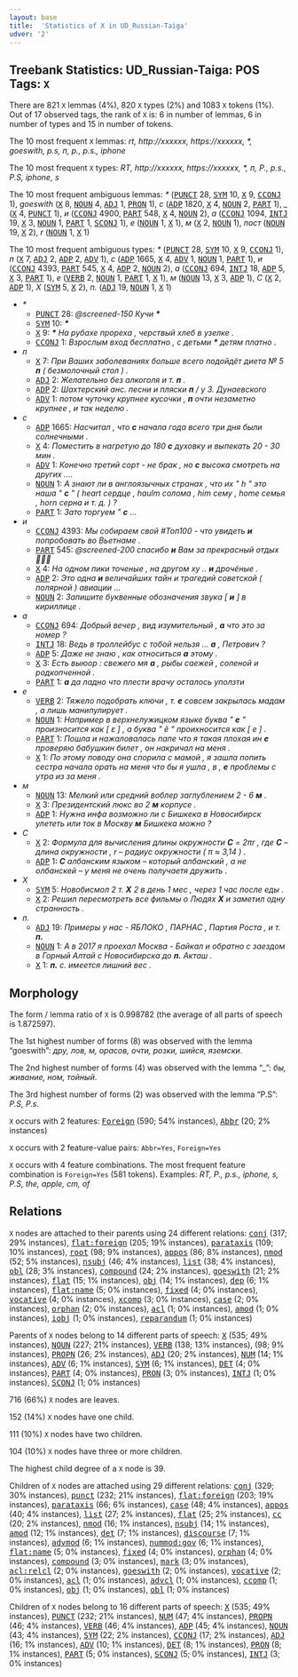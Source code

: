 ```yaml
---
layout: base
title:  'Statistics of X in UD_Russian-Taiga'
udver: '2'
---
```


## Treebank Statistics: UD_Russian-Taiga: POS Tags: `X`

There are 821 `X` lemmas (4%), 820 `X` types (2%) and 1083 `X` tokens (1%).
Out of 17 observed tags, the rank of `X` is: 6 in number of lemmas, 6 in number of types and 15 in number of tokens.

The 10 most frequent `X` lemmas: <em>rt, http://xxxxxx, https://xxxxxx, *, goeswith, p.s, п, p., p.s., iphone</em>

The 10 most frequent `X` types:  <em>RT, http://xxxxxx, https://xxxxxx, *, п, P., p.s., P.S, iphone, s</em>

The 10 most frequent ambiguous lemmas: <em>*</em> (<tt><a href="ru_taiga-pos-PUNCT.html">PUNCT</a></tt> 28, <tt><a href="ru_taiga-pos-SYM.html">SYM</a></tt> 10, <tt><a href="ru_taiga-pos-X.html">X</a></tt> 9, <tt><a href="ru_taiga-pos-CCONJ.html">CCONJ</a></tt> 1), <em>goeswith</em> (<tt><a href="ru_taiga-pos-X.html">X</a></tt> 8, <tt><a href="ru_taiga-pos-NOUN.html">NOUN</a></tt> 4, <tt><a href="ru_taiga-pos-ADJ.html">ADJ</a></tt> 1, <tt><a href="ru_taiga-pos-PRON.html">PRON</a></tt> 1), <em>с</em> (<tt><a href="ru_taiga-pos-ADP.html">ADP</a></tt> 1820, <tt><a href="ru_taiga-pos-X.html">X</a></tt> 4, <tt><a href="ru_taiga-pos-NOUN.html">NOUN</a></tt> 2, <tt><a href="ru_taiga-pos-PART.html">PART</a></tt> 1), <em>_</em> (<tt><a href="ru_taiga-pos-X.html">X</a></tt> 4, <tt><a href="ru_taiga-pos-PUNCT.html">PUNCT</a></tt> 1), <em>и</em> (<tt><a href="ru_taiga-pos-CCONJ.html">CCONJ</a></tt> 4900, <tt><a href="ru_taiga-pos-PART.html">PART</a></tt> 548, <tt><a href="ru_taiga-pos-X.html">X</a></tt> 4, <tt><a href="ru_taiga-pos-NOUN.html">NOUN</a></tt> 2), <em>а</em> (<tt><a href="ru_taiga-pos-CCONJ.html">CCONJ</a></tt> 1094, <tt><a href="ru_taiga-pos-INTJ.html">INTJ</a></tt> 19, <tt><a href="ru_taiga-pos-X.html">X</a></tt> 3, <tt><a href="ru_taiga-pos-NOUN.html">NOUN</a></tt> 1, <tt><a href="ru_taiga-pos-PART.html">PART</a></tt> 1, <tt><a href="ru_taiga-pos-SCONJ.html">SCONJ</a></tt> 1), <em>е</em> (<tt><a href="ru_taiga-pos-NOUN.html">NOUN</a></tt> 1, <tt><a href="ru_taiga-pos-X.html">X</a></tt> 1), <em>м</em> (<tt><a href="ru_taiga-pos-X.html">X</a></tt> 2, <tt><a href="ru_taiga-pos-NOUN.html">NOUN</a></tt> 1), <em>пост</em> (<tt><a href="ru_taiga-pos-NOUN.html">NOUN</a></tt> 19, <tt><a href="ru_taiga-pos-X.html">X</a></tt> 2), <em>r</em> (<tt><a href="ru_taiga-pos-NOUN.html">NOUN</a></tt> 1, <tt><a href="ru_taiga-pos-X.html">X</a></tt> 1)

The 10 most frequent ambiguous types:  <em>*</em> (<tt><a href="ru_taiga-pos-PUNCT.html">PUNCT</a></tt> 28, <tt><a href="ru_taiga-pos-SYM.html">SYM</a></tt> 10, <tt><a href="ru_taiga-pos-X.html">X</a></tt> 9, <tt><a href="ru_taiga-pos-CCONJ.html">CCONJ</a></tt> 1), <em>п</em> (<tt><a href="ru_taiga-pos-X.html">X</a></tt> 7, <tt><a href="ru_taiga-pos-ADJ.html">ADJ</a></tt> 2, <tt><a href="ru_taiga-pos-ADP.html">ADP</a></tt> 2, <tt><a href="ru_taiga-pos-ADV.html">ADV</a></tt> 1), <em>с</em> (<tt><a href="ru_taiga-pos-ADP.html">ADP</a></tt> 1665, <tt><a href="ru_taiga-pos-X.html">X</a></tt> 4, <tt><a href="ru_taiga-pos-ADV.html">ADV</a></tt> 1, <tt><a href="ru_taiga-pos-NOUN.html">NOUN</a></tt> 1, <tt><a href="ru_taiga-pos-PART.html">PART</a></tt> 1), <em>и</em> (<tt><a href="ru_taiga-pos-CCONJ.html">CCONJ</a></tt> 4393, <tt><a href="ru_taiga-pos-PART.html">PART</a></tt> 545, <tt><a href="ru_taiga-pos-X.html">X</a></tt> 4, <tt><a href="ru_taiga-pos-ADP.html">ADP</a></tt> 2, <tt><a href="ru_taiga-pos-NOUN.html">NOUN</a></tt> 2), <em>а</em> (<tt><a href="ru_taiga-pos-CCONJ.html">CCONJ</a></tt> 694, <tt><a href="ru_taiga-pos-INTJ.html">INTJ</a></tt> 18, <tt><a href="ru_taiga-pos-ADP.html">ADP</a></tt> 5, <tt><a href="ru_taiga-pos-X.html">X</a></tt> 3, <tt><a href="ru_taiga-pos-PART.html">PART</a></tt> 1), <em>е</em> (<tt><a href="ru_taiga-pos-VERB.html">VERB</a></tt> 2, <tt><a href="ru_taiga-pos-NOUN.html">NOUN</a></tt> 1, <tt><a href="ru_taiga-pos-PART.html">PART</a></tt> 1, <tt><a href="ru_taiga-pos-X.html">X</a></tt> 1), <em>м</em> (<tt><a href="ru_taiga-pos-NOUN.html">NOUN</a></tt> 13, <tt><a href="ru_taiga-pos-X.html">X</a></tt> 3, <tt><a href="ru_taiga-pos-ADP.html">ADP</a></tt> 1), <em>C</em> (<tt><a href="ru_taiga-pos-X.html">X</a></tt> 2, <tt><a href="ru_taiga-pos-ADP.html">ADP</a></tt> 1), <em>Х</em> (<tt><a href="ru_taiga-pos-SYM.html">SYM</a></tt> 5, <tt><a href="ru_taiga-pos-X.html">X</a></tt> 2), <em>п.</em> (<tt><a href="ru_taiga-pos-ADJ.html">ADJ</a></tt> 19, <tt><a href="ru_taiga-pos-NOUN.html">NOUN</a></tt> 1, <tt><a href="ru_taiga-pos-X.html">X</a></tt> 1)


* <em>*</em>
  * <tt><a href="ru_taiga-pos-PUNCT.html">PUNCT</a></tt> 28: <em>@screened-150 Кучи <b>*</b></em>
  * <tt><a href="ru_taiga-pos-SYM.html">SYM</a></tt> 10: <em><b>*</b></em>
  * <tt><a href="ru_taiga-pos-X.html">X</a></tt> 9: <em><b>*</b> <b>*</b> <b>*</b> На рубахе прореха , черствый хлеб в узелке .</em>
  * <tt><a href="ru_taiga-pos-CCONJ.html">CCONJ</a></tt> 1: <em>Взрослым вход бесплатно , с детьми <b>*</b> детям платно .</em>
* <em>п</em>
  * <tt><a href="ru_taiga-pos-X.html">X</a></tt> 7: <em>При Ваших заболеваниях больше всего подойдёт диета № 5 <b>п</b> ( безмолочный стол ) .</em>
  * <tt><a href="ru_taiga-pos-ADJ.html">ADJ</a></tt> 2: <em>Желательно без алкоголя и т. <b>п</b> .</em>
  * <tt><a href="ru_taiga-pos-ADP.html">ADP</a></tt> 2: <em>Шахтерский анс. песни и пляски <b>п</b> / у З. Дунаевского</em>
  * <tt><a href="ru_taiga-pos-ADV.html">ADV</a></tt> 1: <em>потом чуточку крупнее кусочки , <b>п</b> очти незаметно крупнее , и так неделю .</em>
* <em>с</em>
  * <tt><a href="ru_taiga-pos-ADP.html">ADP</a></tt> 1665: <em>Насчитал , что <b>с</b> начала года всего три дня были солнечными .</em>
  * <tt><a href="ru_taiga-pos-X.html">X</a></tt> 4: <em>Поместить в нагретую до 180 <b>с</b> духовку и выпекать 20 - 30 мин .</em>
  * <tt><a href="ru_taiga-pos-ADV.html">ADV</a></tt> 1: <em>Конечно третий сорт - не брак , но <b>с</b> высока смотреть на других ….</em>
  * <tt><a href="ru_taiga-pos-NOUN.html">NOUN</a></tt> 1: <em>А знают ли в англоязычных странах , что их " h " это наша " <b>с</b> " ( heart сердце , haulm солома , him сему , home семья , horn серна и т. д. ) ?</em>
  * <tt><a href="ru_taiga-pos-PART.html">PART</a></tt> 1: <em>Зато торгуем " <b>с</b> ...</em>
* <em>и</em>
  * <tt><a href="ru_taiga-pos-CCONJ.html">CCONJ</a></tt> 4393: <em>Мы собираем свой #Топ100 - что увидеть <b>и</b> попробовать во Вьетнаме .</em>
  * <tt><a href="ru_taiga-pos-PART.html">PART</a></tt> 545: <em>@screened-200 спасибо <b>и</b> Вам за прекрасный отдых 👌🏻🌸</em>
  * <tt><a href="ru_taiga-pos-X.html">X</a></tt> 4: <em>На одном пики точеные , на другом ху .. <b>и</b> дрочёные .</em>
  * <tt><a href="ru_taiga-pos-ADP.html">ADP</a></tt> 2: <em>Это одна <b>и</b> величайших тайн и трагедий советской ( полярной ) авиации ...</em>
  * <tt><a href="ru_taiga-pos-NOUN.html">NOUN</a></tt> 2: <em>Запишите буквенные обозначения звука [ <b>и</b> ] в кириллице .</em>
* <em>а</em>
  * <tt><a href="ru_taiga-pos-CCONJ.html">CCONJ</a></tt> 694: <em>Добрый вечер , вид изумительный , <b>а</b> что это за номер ?</em>
  * <tt><a href="ru_taiga-pos-INTJ.html">INTJ</a></tt> 18: <em>Ведь в троллейбус с тобой нельзя ... <b>а</b> , Петрович ?</em>
  * <tt><a href="ru_taiga-pos-ADP.html">ADP</a></tt> 5: <em>Даже не знаю , как относиться <b>а</b> этому .</em>
  * <tt><a href="ru_taiga-pos-X.html">X</a></tt> 3: <em>Есть выюор : свежего мя <b>а</b> , рыбы саежей , соленой и родкопченной .</em>
  * <tt><a href="ru_taiga-pos-PART.html">PART</a></tt> 1: <em><b>а</b> да ладно что плести врачу осталось уползти</em>
* <em>е</em>
  * <tt><a href="ru_taiga-pos-VERB.html">VERB</a></tt> 2: <em>Тяжело подобрать ключи , т. <b>е</b> совсем закрылась мадам , а лишь манипулирует .</em>
  * <tt><a href="ru_taiga-pos-NOUN.html">NOUN</a></tt> 1: <em>Например в верхнелужицком языке буква " <b>е</b> " произносится как [ ɛ ] , а буква " ě " проихносится как [ e ] .</em>
  * <tt><a href="ru_taiga-pos-PART.html">PART</a></tt> 1: <em>Пошла и нажаловалась папе что я такая плохая ин <b>е</b> проверяю бабушкин билет , он накричал на меня .</em>
  * <tt><a href="ru_taiga-pos-X.html">X</a></tt> 1: <em>По этому поводу она спорила с мамой , я зашла попить сестра начала орать на меня что бы я ушла , в , <b>е</b> проблемы с утра из за меня .</em>
* <em>м</em>
  * <tt><a href="ru_taiga-pos-NOUN.html">NOUN</a></tt> 13: <em>Мелкий или средний воблер заглублением 2 - 6 <b>м</b> .</em>
  * <tt><a href="ru_taiga-pos-X.html">X</a></tt> 3: <em>Президентский люкс во 2 <b>м</b> корпусе .</em>
  * <tt><a href="ru_taiga-pos-ADP.html">ADP</a></tt> 1: <em>Нужна инфа возможно ли с Бишкека в Новосибирск улететь или ток в Москву <b>м</b> Бишкека можно ?</em>
* <em>C</em>
  * <tt><a href="ru_taiga-pos-X.html">X</a></tt> 2: <em>Формула для вычисления длины окружности <b>C</b> = 2πr , где <b>C</b> – длина окружности , r – радиус окружности ( π ≈ 3,14 ) .</em>
  * <tt><a href="ru_taiga-pos-ADP.html">ADP</a></tt> 1: <em><b>C</b> албанским языком – который албанский , а не олбанскей – у меня не очень получаетя дружить .</em>
* <em>Х</em>
  * <tt><a href="ru_taiga-pos-SYM.html">SYM</a></tt> 5: <em>Новобисмол 2 т. <b>Х</b> 2 в день 1 мес , через 1 час после еды .</em>
  * <tt><a href="ru_taiga-pos-X.html">X</a></tt> 2: <em>Решил пересмотреть все фильмы о Людях <b>Х</b> и заметил одну странность .</em>
* <em>п.</em>
  * <tt><a href="ru_taiga-pos-ADJ.html">ADJ</a></tt> 19: <em>Примеры у нас - ЯБЛОКО , ПАРНАС , Партия Роста , и т. <b>п.</b></em>
  * <tt><a href="ru_taiga-pos-NOUN.html">NOUN</a></tt> 1: <em>А в 2017 я проехал Москва - Байкал и обратно с заездом в Горный Алтай с Новосибирска до <b>п.</b> Акташ .</em>
  * <tt><a href="ru_taiga-pos-X.html">X</a></tt> 1: <em><b>п.</b> с. имеется лишний вес .</em>

## Morphology

The form / lemma ratio of `X` is 0.998782 (the average of all parts of speech is 1.872597).

The 1st highest number of forms (8) was observed with the lemma “goeswith”: <em>дру, лов, м, орасов, очти, розки, шийся, яземски</em>.

The 2nd highest number of forms (4) was observed with the lemma “_”: <em>бы, живание, ном, тойный</em>.

The 3rd highest number of forms (2) was observed with the lemma “P.S”: <em>P.S, P.s</em>.

`X` occurs with 2 features: <tt><a href="ru_taiga-feat-Foreign.html">Foreign</a></tt> (590; 54% instances), <tt><a href="ru_taiga-feat-Abbr.html">Abbr</a></tt> (20; 2% instances)

`X` occurs with 2 feature-value pairs: `Abbr=Yes`, `Foreign=Yes`

`X` occurs with 4 feature combinations.
The most frequent feature combination is `Foreign=Yes` (581 tokens).
Examples: <em>RT, P., p.s., iphone, s, P.S, the, apple, cm, of</em>


## Relations

`X` nodes are attached to their parents using 24 different relations: <tt><a href="ru_taiga-dep-conj.html">conj</a></tt> (317; 29% instances), <tt><a href="ru_taiga-dep-flat-foreign.html">flat:foreign</a></tt> (205; 19% instances), <tt><a href="ru_taiga-dep-parataxis.html">parataxis</a></tt> (109; 10% instances), <tt><a href="ru_taiga-dep-root.html">root</a></tt> (98; 9% instances), <tt><a href="ru_taiga-dep-appos.html">appos</a></tt> (86; 8% instances), <tt><a href="ru_taiga-dep-nmod.html">nmod</a></tt> (52; 5% instances), <tt><a href="ru_taiga-dep-nsubj.html">nsubj</a></tt> (46; 4% instances), <tt><a href="ru_taiga-dep-list.html">list</a></tt> (38; 4% instances), <tt><a href="ru_taiga-dep-obl.html">obl</a></tt> (28; 3% instances), <tt><a href="ru_taiga-dep-compound.html">compound</a></tt> (24; 2% instances), <tt><a href="ru_taiga-dep-goeswith.html">goeswith</a></tt> (21; 2% instances), <tt><a href="ru_taiga-dep-flat.html">flat</a></tt> (15; 1% instances), <tt><a href="ru_taiga-dep-obj.html">obj</a></tt> (14; 1% instances), <tt><a href="ru_taiga-dep-dep.html">dep</a></tt> (6; 1% instances), <tt><a href="ru_taiga-dep-flat-name.html">flat:name</a></tt> (5; 0% instances), <tt><a href="ru_taiga-dep-fixed.html">fixed</a></tt> (4; 0% instances), <tt><a href="ru_taiga-dep-vocative.html">vocative</a></tt> (4; 0% instances), <tt><a href="ru_taiga-dep-xcomp.html">xcomp</a></tt> (3; 0% instances), <tt><a href="ru_taiga-dep-case.html">case</a></tt> (2; 0% instances), <tt><a href="ru_taiga-dep-orphan.html">orphan</a></tt> (2; 0% instances), <tt><a href="ru_taiga-dep-acl.html">acl</a></tt> (1; 0% instances), <tt><a href="ru_taiga-dep-amod.html">amod</a></tt> (1; 0% instances), <tt><a href="ru_taiga-dep-iobj.html">iobj</a></tt> (1; 0% instances), <tt><a href="ru_taiga-dep-reparandum.html">reparandum</a></tt> (1; 0% instances)

Parents of `X` nodes belong to 14 different parts of speech: <tt><a href="ru_taiga-pos-X.html">X</a></tt> (535; 49% instances), <tt><a href="ru_taiga-pos-NOUN.html">NOUN</a></tt> (227; 21% instances), <tt><a href="ru_taiga-pos-VERB.html">VERB</a></tt> (138; 13% instances),  (98; 9% instances), <tt><a href="ru_taiga-pos-PROPN.html">PROPN</a></tt> (26; 2% instances), <tt><a href="ru_taiga-pos-ADJ.html">ADJ</a></tt> (20; 2% instances), <tt><a href="ru_taiga-pos-NUM.html">NUM</a></tt> (14; 1% instances), <tt><a href="ru_taiga-pos-ADV.html">ADV</a></tt> (6; 1% instances), <tt><a href="ru_taiga-pos-SYM.html">SYM</a></tt> (6; 1% instances), <tt><a href="ru_taiga-pos-DET.html">DET</a></tt> (4; 0% instances), <tt><a href="ru_taiga-pos-PART.html">PART</a></tt> (4; 0% instances), <tt><a href="ru_taiga-pos-PRON.html">PRON</a></tt> (3; 0% instances), <tt><a href="ru_taiga-pos-INTJ.html">INTJ</a></tt> (1; 0% instances), <tt><a href="ru_taiga-pos-SCONJ.html">SCONJ</a></tt> (1; 0% instances)

716 (66%) `X` nodes are leaves.

152 (14%) `X` nodes have one child.

111 (10%) `X` nodes have two children.

104 (10%) `X` nodes have three or more children.

The highest child degree of a `X` node is 39.

Children of `X` nodes are attached using 29 different relations: <tt><a href="ru_taiga-dep-conj.html">conj</a></tt> (329; 30% instances), <tt><a href="ru_taiga-dep-punct.html">punct</a></tt> (232; 21% instances), <tt><a href="ru_taiga-dep-flat-foreign.html">flat:foreign</a></tt> (203; 19% instances), <tt><a href="ru_taiga-dep-parataxis.html">parataxis</a></tt> (66; 6% instances), <tt><a href="ru_taiga-dep-case.html">case</a></tt> (48; 4% instances), <tt><a href="ru_taiga-dep-appos.html">appos</a></tt> (40; 4% instances), <tt><a href="ru_taiga-dep-list.html">list</a></tt> (27; 2% instances), <tt><a href="ru_taiga-dep-flat.html">flat</a></tt> (25; 2% instances), <tt><a href="ru_taiga-dep-cc.html">cc</a></tt> (20; 2% instances), <tt><a href="ru_taiga-dep-nmod.html">nmod</a></tt> (16; 1% instances), <tt><a href="ru_taiga-dep-nsubj.html">nsubj</a></tt> (14; 1% instances), <tt><a href="ru_taiga-dep-amod.html">amod</a></tt> (12; 1% instances), <tt><a href="ru_taiga-dep-det.html">det</a></tt> (7; 1% instances), <tt><a href="ru_taiga-dep-discourse.html">discourse</a></tt> (7; 1% instances), <tt><a href="ru_taiga-dep-advmod.html">advmod</a></tt> (6; 1% instances), <tt><a href="ru_taiga-dep-nummod-gov.html">nummod:gov</a></tt> (6; 1% instances), <tt><a href="ru_taiga-dep-flat-name.html">flat:name</a></tt> (5; 0% instances), <tt><a href="ru_taiga-dep-fixed.html">fixed</a></tt> (4; 0% instances), <tt><a href="ru_taiga-dep-orphan.html">orphan</a></tt> (4; 0% instances), <tt><a href="ru_taiga-dep-compound.html">compound</a></tt> (3; 0% instances), <tt><a href="ru_taiga-dep-mark.html">mark</a></tt> (3; 0% instances), <tt><a href="ru_taiga-dep-acl-relcl.html">acl:relcl</a></tt> (2; 0% instances), <tt><a href="ru_taiga-dep-goeswith.html">goeswith</a></tt> (2; 0% instances), <tt><a href="ru_taiga-dep-vocative.html">vocative</a></tt> (2; 0% instances), <tt><a href="ru_taiga-dep-acl.html">acl</a></tt> (1; 0% instances), <tt><a href="ru_taiga-dep-advcl.html">advcl</a></tt> (1; 0% instances), <tt><a href="ru_taiga-dep-ccomp.html">ccomp</a></tt> (1; 0% instances), <tt><a href="ru_taiga-dep-obj.html">obj</a></tt> (1; 0% instances), <tt><a href="ru_taiga-dep-obl.html">obl</a></tt> (1; 0% instances)

Children of `X` nodes belong to 16 different parts of speech: <tt><a href="ru_taiga-pos-X.html">X</a></tt> (535; 49% instances), <tt><a href="ru_taiga-pos-PUNCT.html">PUNCT</a></tt> (232; 21% instances), <tt><a href="ru_taiga-pos-NUM.html">NUM</a></tt> (47; 4% instances), <tt><a href="ru_taiga-pos-PROPN.html">PROPN</a></tt> (46; 4% instances), <tt><a href="ru_taiga-pos-VERB.html">VERB</a></tt> (46; 4% instances), <tt><a href="ru_taiga-pos-ADP.html">ADP</a></tt> (45; 4% instances), <tt><a href="ru_taiga-pos-NOUN.html">NOUN</a></tt> (43; 4% instances), <tt><a href="ru_taiga-pos-SYM.html">SYM</a></tt> (22; 2% instances), <tt><a href="ru_taiga-pos-CCONJ.html">CCONJ</a></tt> (17; 2% instances), <tt><a href="ru_taiga-pos-ADJ.html">ADJ</a></tt> (16; 1% instances), <tt><a href="ru_taiga-pos-ADV.html">ADV</a></tt> (10; 1% instances), <tt><a href="ru_taiga-pos-DET.html">DET</a></tt> (8; 1% instances), <tt><a href="ru_taiga-pos-PRON.html">PRON</a></tt> (8; 1% instances), <tt><a href="ru_taiga-pos-PART.html">PART</a></tt> (5; 0% instances), <tt><a href="ru_taiga-pos-SCONJ.html">SCONJ</a></tt> (5; 0% instances), <tt><a href="ru_taiga-pos-INTJ.html">INTJ</a></tt> (3; 0% instances)

